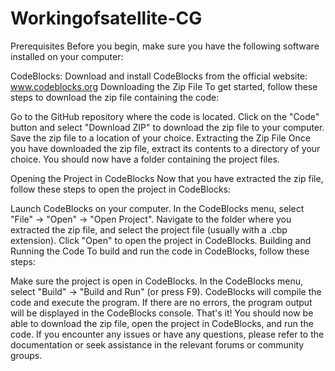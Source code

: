 # Workingofsatellite-CG
Prerequisites
Before you begin, make sure you have the following software installed on your computer:

CodeBlocks: Download and install CodeBlocks from the official website: www.codeblocks.org
Downloading the Zip File
To get started, follow these steps to download the zip file containing the code:

Go to the GitHub repository where the code is located.
Click on the "Code" button and select "Download ZIP" to download the zip file to your computer.
Save the zip file to a location of your choice.
Extracting the Zip File
Once you have downloaded the zip file, extract its contents to a directory of your choice. You should now have a folder containing the project files.

Opening the Project in CodeBlocks
Now that you have extracted the zip file, follow these steps to open the project in CodeBlocks:

Launch CodeBlocks on your computer.
In the CodeBlocks menu, select "File" -> "Open" -> "Open Project".
Navigate to the folder where you extracted the zip file, and select the project file (usually with a .cbp extension).
Click "Open" to open the project in CodeBlocks.
Building and Running the Code
To build and run the code in CodeBlocks, follow these steps:

Make sure the project is open in CodeBlocks.
In the CodeBlocks menu, select "Build" -> "Build and Run" (or press F9).
CodeBlocks will compile the code and execute the program.
If there are no errors, the program output will be displayed in the CodeBlocks console.
That's it! You should now be able to download the zip file, open the project in CodeBlocks, and run the code. If you encounter any issues or have any questions, please refer to the documentation or seek assistance in the relevant forums or community groups.
